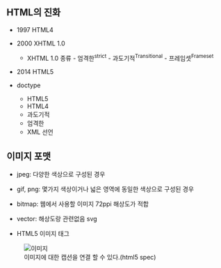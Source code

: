 ## HTML의 진화 

- 1997 HTML4
- 2000 XHTML 1.0 
	- XHTML 1.0 종류
			- 엄격한<sup>strict</sup>
			- 과도기적<sup>Transitional</sup> 
			- 프레임셋<sup>Frameset</sup> 
- 2014 HTML5

- doctype 
	- HTML5 
		<!doctype html>
	- HTML4
		<!doctype html PUBLIC "-//W3C//DTD HTML 4.01 Transitional//EN" "http://www.w3.org/TR/html4/loose.dtd">
	- 과도기적 
		<!doctype html PUBLIC "-//W3C//DTD XHTML 1.0 Transitional//EN" "http://www.w3.org/TR/xhtml1/DTD/xhtml1-transitional.dtd">
	- 엄격한
		<!doctype html PUBLIC "-//W3C//DTD XHTML 1.0 Strict//EN" "http://www.w3.org/TR/xhtml1/DTD/xhtml1-strict.dtd">
	- XML 선언
		<?xml version="1.0" ?> 


## 이미지 포맷

- jpeg: 다양한 색상으로 구성된 경우
- gif, png: 몇가지 색상이거나 넓은 영역에 동일한 색상으로 구성된 경우

- bitmap: 웹에서 사용할 이미지 72ppi 해상도가 적합
- vector: 해상도랑 관련없음 svg 

- HTML5 이미지 태그 

<figure>
	<img src="" alt="이미지" />
	<figcaption>이미지에 대한 캡션을 연결 할 수 있다.(html5 spec)</figcaption>
</figure>

